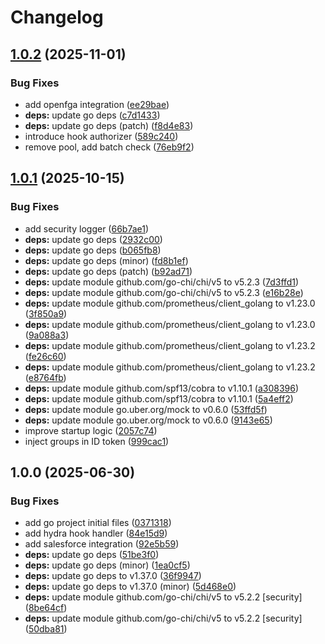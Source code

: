 # Changelog

## [1.0.2](https://github.com/canonical/hook-service/compare/v1.0.1...v1.0.2) (2025-11-01)


### Bug Fixes

* add openfga integration ([ee29bae](https://github.com/canonical/hook-service/commit/ee29bae1686b4aa498597a0e698179553a7f1d83))
* **deps:** update go deps ([c7d1433](https://github.com/canonical/hook-service/commit/c7d143358ea908b2bbb1386e057bc4b81bff10f2))
* **deps:** update go deps (patch) ([f8d4e83](https://github.com/canonical/hook-service/commit/f8d4e837b6f18a9de9e6156b5d5a167e5a9d7cd6))
* introduce hook authorizer ([589c240](https://github.com/canonical/hook-service/commit/589c24044d55ef2aa321ba9e04cf4774cdeb0bf0))
* remove pool, add batch check ([76eb9f2](https://github.com/canonical/hook-service/commit/76eb9f20ad0a7c81bc232860d6b85142c9e50548))

## [1.0.1](https://github.com/canonical/hook-service/compare/v1.0.0...v1.0.1) (2025-10-15)


### Bug Fixes

* add security logger ([66b7ae1](https://github.com/canonical/hook-service/commit/66b7ae1fa82a3af16910af09cfcad6c5dc0020eb))
* **deps:** update go deps ([2932c00](https://github.com/canonical/hook-service/commit/2932c0031803ea21d4068d29d159db2a8b0e1251))
* **deps:** update go deps ([b065fb8](https://github.com/canonical/hook-service/commit/b065fb83fafe9d9dda61ac560df0fe2723cdd287))
* **deps:** update go deps (minor) ([fd8b1ef](https://github.com/canonical/hook-service/commit/fd8b1ef315b97f1d0cc81c57d4c92246be44fc25))
* **deps:** update go deps (patch) ([b92ad71](https://github.com/canonical/hook-service/commit/b92ad7115ae8774c55669ac2b0fe5cfb5687d7d6))
* **deps:** update module github.com/go-chi/chi/v5 to v5.2.3 ([7d3ffd1](https://github.com/canonical/hook-service/commit/7d3ffd10bfba632e30b85aadb3f96865b8a310d3))
* **deps:** update module github.com/go-chi/chi/v5 to v5.2.3 ([e16b28e](https://github.com/canonical/hook-service/commit/e16b28eb5a381290b27c49aec0ab0b7ef3e6c22c))
* **deps:** update module github.com/prometheus/client_golang to v1.23.0 ([3f850a9](https://github.com/canonical/hook-service/commit/3f850a9ce4fcb24e434cb3be4e3e9b146d195366))
* **deps:** update module github.com/prometheus/client_golang to v1.23.0 ([9a088a3](https://github.com/canonical/hook-service/commit/9a088a321228e60817fa3e67c53dd5fc419cf30b))
* **deps:** update module github.com/prometheus/client_golang to v1.23.2 ([fe26c60](https://github.com/canonical/hook-service/commit/fe26c60faa37593173eee1881c051b52385d6d47))
* **deps:** update module github.com/prometheus/client_golang to v1.23.2 ([e8764fb](https://github.com/canonical/hook-service/commit/e8764fba0c7fe808c8176dd2a7cb19bd51799499))
* **deps:** update module github.com/spf13/cobra to v1.10.1 ([a308396](https://github.com/canonical/hook-service/commit/a308396fba72bc9213e200dfb6ae917f9fd2086b))
* **deps:** update module github.com/spf13/cobra to v1.10.1 ([5a4eff2](https://github.com/canonical/hook-service/commit/5a4eff2283af9144f3283af36407457f8887f030))
* **deps:** update module go.uber.org/mock to v0.6.0 ([53ffd5f](https://github.com/canonical/hook-service/commit/53ffd5f40549baf43178e9cf37db8f18021bf8a6))
* **deps:** update module go.uber.org/mock to v0.6.0 ([9143e65](https://github.com/canonical/hook-service/commit/9143e65518eb388aabf57375a2bab028f25b75f8))
* improve startup logic ([2057c74](https://github.com/canonical/hook-service/commit/2057c74fab7811b7ed017380acd46f2c5d11a8f8))
* inject groups in ID token ([999cac1](https://github.com/canonical/hook-service/commit/999cac174215a750973efac550ceb2907d922baf))

## 1.0.0 (2025-06-30)


### Bug Fixes

* add go project initial files ([0371318](https://github.com/canonical/hook-service/commit/0371318a07d044a181bbed9f24ccf33165ffebcb))
* add hydra hook handler ([84e15d9](https://github.com/canonical/hook-service/commit/84e15d90096a26e6b38a22aa76b3440f1e421bce))
* add salesforce integration ([92e5b59](https://github.com/canonical/hook-service/commit/92e5b5982177ce402dac21fdf00daef40b84f1c9))
* **deps:** update go deps ([51be3f0](https://github.com/canonical/hook-service/commit/51be3f06b313ef75099db342710e9e37d67ec152))
* **deps:** update go deps (minor) ([1ea0cf5](https://github.com/canonical/hook-service/commit/1ea0cf5ba27c15d02cbb2f705e754712616e2ada))
* **deps:** update go deps to v1.37.0 ([36f9947](https://github.com/canonical/hook-service/commit/36f99479990ebe6ef0593bf0b012d6a966c24365))
* **deps:** update go deps to v1.37.0 (minor) ([5d468e0](https://github.com/canonical/hook-service/commit/5d468e07514c9c6093965b6c0ec2158da2f1183b))
* **deps:** update module github.com/go-chi/chi/v5 to v5.2.2 [security] ([8be64cf](https://github.com/canonical/hook-service/commit/8be64cf30ae6755046faca9919d33f9b6d174919))
* **deps:** update module github.com/go-chi/chi/v5 to v5.2.2 [security] ([50dba81](https://github.com/canonical/hook-service/commit/50dba815e13638ecfa994cd79bd43f06f94947d2))
